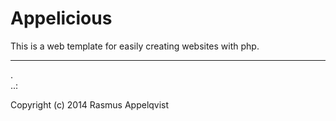 Appelicious
==================
 
This is a web template for easily creating websites with php.
 
------------------
 .  
..:
 
Copyright (c) 2014 Rasmus Appelqvist